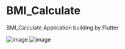 # BMI_Calculate
BMI_Calculate Application building by Flutter

![image](https://github.com/sheinah/BMI_Calculate_Flutter/assets/104757175/926afd27-0f0d-49e6-a022-9e3601016a7e)
![image](https://github.com/sheinah/BMI_Calculate_Flutter/assets/104757175/fbd8b26b-c832-4b38-ac9a-7bf67d9824ef)
